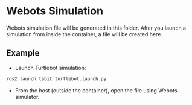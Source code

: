 # Webots Simulation

Webots simulation file will be generated in this folder. After you launch a simulation from inside the container, a file will be created here.

## Example

- Launch Turtlebot simulation:

```bash
ros2 launch tabit turtlebot.launch.py
```

- From the host (outside the container), open the file using Webots simulator.
